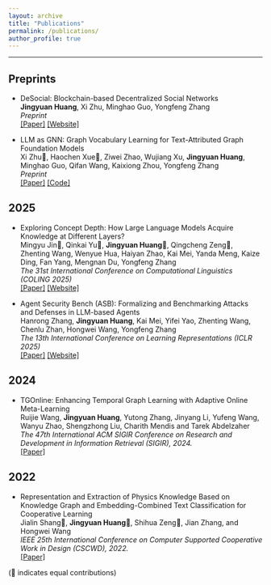 ```yaml
---
layout: archive
title: "Publications"
permalink: /publications/
author_profile: true
---
```


<!-- {% if author.googlescholar %}
  You can also find my articles on <u><a href="{{author.googlescholar}}">my Google Scholar profile</a>.</u>
{% endif %}

{% include base_path %}

{% for post in site.publications reversed %}
  {% include archive-single.html %}
{% endfor %} -->

***

## Preprints

* DeSocial: Blockchain-based Decentralized Social Networks <br />
  **Jingyuan Huang**, Xi Zhu, Minghao Guo, Yongfeng Zhang<br />
  *Preprint* <br />
  [[Paper]](https://arxiv.org/abs/2505.21388) [[Website]](https://luckfort.github.io/DeSocial-project/) 

* LLM as GNN: Graph Vocabulary Learning for Text-Attributed Graph Foundation Models <br />
  Xi Zhu🌟, Haochen Xue🌟, Ziwei Zhao, Wujiang Xu, **Jingyuan Huang**, Minghao Guo, Qifan Wang, Kaixiong Zhou, Yongfeng Zhang <br />
  *Preprint* <br />
  [[Paper]](https://arxiv.org/abs/2503.03313) [[Code]](https://github.com/agiresearch/PromptGFM) 

## 2025

* Exploring Concept Depth: How Large Language Models Acquire Knowledge at Different Layers? <br />
  Mingyu Jin🌟, Qinkai Yu🌟, **Jingyuan Huang**🌟, Qingcheng Zeng🌟, Zhenting Wang, Wenyue Hua, Haiyan Zhao, Kai Mei, Yanda Meng, Kaize Ding, Fan Yang, Mengnan Du, Yongfeng Zhang <br />
  *The 31st International Conference on Computational Linguistics (COLING 2025)* <br />
  [[Paper]](https://aclanthology.org/2025.coling-main.37/) [[Website]](https://luckfort.github.io/explore_CD/) 

* Agent Security Bench (ASB): Formalizing and Benchmarking Attacks and Defenses in LLM-based Agents <br />
  Hanrong Zhang, **Jingyuan Huang**, Kai Mei, Yifei Yao, Zhenting Wang, Chenlu Zhan, Hongwei Wang, Yongfeng Zhang <br />
  *The 13th International Conference on Learning Representations (ICLR 2025)* <br />
  [[Paper]](https://openreview.net/forum?id=V4y0CpX4hK) [[Website]](https://luckfort.github.io/ASBench/)

## 2024

* TGOnline: Enhancing Temporal Graph Learning with Adaptive Online Meta-Learning <br />
  Ruijie Wang, **Jingyuan Huang**, Yutong Zhang, Jinyang Li, Yufeng Wang, Wanyu Zhao, Shengzhong Liu, Charith Mendis and Tarek Abdelzaher <br />
  *The 47th International ACM SIGIR Conference on Research and Development in Information Retrieval (SIGIR), 2024.* <br />
  [[Paper]](https://doi.acm.org/?doi=3626772.3657791)

## 2022

* Representation and Extraction of Physics Knowledge Based on Knowledge Graph and Embedding-Combined Text Classification for Cooperative Learning <br />
  Jialin Shang🌟, **Jingyuan Huang**🌟, Shihua Zeng🌟, Jian Zhang, and Hongwei Wang <br />
  *IEEE 25th International Conference on Computer Supported Cooperative Work in Design (CSCWD), 2022.* <br />
  [[Paper]](https://ieeexplore.ieee.org/abstract/document/9776230/) 


(🌟 indicates equal contributions)